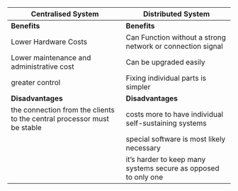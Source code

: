 | Centralised System                                                      | Distributed System                                             |
| ----------------------------------------------------------------------- | -------------------------------------------------------------- |
| **Benefits**                                                            | **Benefits**                                                   |
| Lower Hardware Costs                                                    | Can Function without a strong network or connection signal     |
| Lower maintenance and administrative cost                               | Can be upgraded easily                                         |
| greater control                                                         | Fixing individual parts is simpler                             |
| **Disadvantages**                                                       | **Disadvantages**                                              |
| the connection from the clients to the central processor must be stable | costs more to have individual self-sustaining systems          |
|                                                                         | special software is most likely necessary                      |
|                                                                         | it’s harder to keep many systems secure as opposed to only one |

